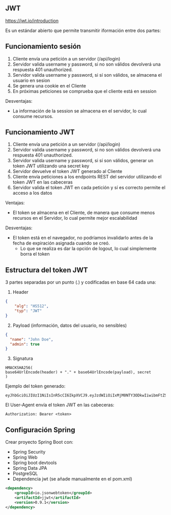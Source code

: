 
## JWT

https://jwt.io/introduction

Es un estándar abierto que permite transmitir iformación entre dos partes:

## Funcionamiento sesión
1. Cliente envía una petición a un servidor (/api/login)
2. Servidor valida username y password, si no son válidos devolverá una
   respuesta 401 unauthorized.
3. Servidor valida username y password, si sí son válidos, se almacena el
usuario en sesion
4. Se genera una cookie en el Cliente
5. En próximas peticiones se comprueba que el cliente está en session

Desventajas:

* La información de la session se almacena en el servidor, lo cual consume
recursos.

## Funcionamiento JWT

1. Cliente envía una petición a un servidor (/api/login)
2. Servidor valida username y password, si no son válidos devolverá una
respuesta 401 unauthorized.
3. Servidor valida username y password, si sí son válidos, generar un token JWT
utilizando una secret key
4. Servidor devuelve el token JWT generado al Cliente
5. Cliente envía peticiones a los endpoints REST del servidor utilizando
el token JWT en las cabeceras
6. Servidor valida el token JWT en cada petición y sí es correcto permite
el acceso a los datos

Ventajas:

* El token se almacena en el Cliente, de manera que consume menos recursos
en el Servidor, lo cual permite mejor escalabilidad

Desventajas:

* El token está en el navegador, no podríamos invalidarlo antes de la fecha
de expiración asignada cuando se creó.
  * Lo que se realiza es dar la opción de logout, lo cual simplemente borra
  el token

## Estructura del token JWT

3 partes separadas por un punto (.) y codificadas en base 64 cada una:

1. Header
```json
{
    "alg": "HS512",
    "typ": "JWT"
}
```

2. Payload (información, datos del usuario, no sensibles)
```json
{
  "name": "John Doe",
  "admin": true
}
```
3. Signatura

```
HMACKSHA256(
base64UrlEncode(header) + "." + base64UrlEncode(payload), secret
)
```

Ejemplo del token generado:
```
eyJhbGciOiJIUzI1NiIsInR5cCI6IkpXVCJ9.eyJzdWIiOiIxMjM0NTY3ODkwIiwibmFtZSI6IkpvaG4gRG9lIiwiaWF0IjoxNTE2MjM5MDIyfQ.SflKxwRJSMeKKF2QT4fwpMeJf36POk6yJV_adQssw5c
```

El User-Agent envía el token JWT en las cabeceras:

```
Authorization: Bearer <token>
```

## Configuración Spring

Crear proyecto Spring Boot con:

* Spring Security
* Spring Web
* Spring boot devtools
* Spring Data JPA
* PostgreSQL
* Dependencia jwt (se añade manualmente en el pom.xml)

```xml
<dependency>
    <groupId>io.jsonwebtoken</groupId>
    <artifactId>jjwt</artifactId>
    <version>0.9.1</version>
</dependency>
```